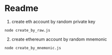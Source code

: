 # Readme

1. create eth account by random private key 

```
node create_by_raw.js 
```

2. create ethereum account by random  mnemonic

```
node create_by_mnemonic.js
```